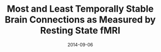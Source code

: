 ---
title: "Most and Least Temporally Stable Brain Connections as Measured by Resting State fMRI"
project_id: 
date: 2014-09-06
conference_id: ""
presenters:
   - laura_buchanan
summary: "<p>NIMH 16th Annual DIRP Scientific Training Day, February 21, 2014</p>"
file: /assets/presentations/LB_TrainingDayPoster_JGCedits.pdf
filename: LB_TrainingDayPoster_JGCedits.pdf
layout: presentation
---